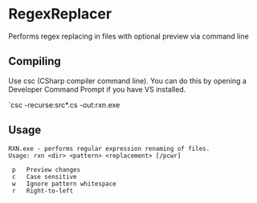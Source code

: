 # RegexReplacer
Performs regex replacing in files with optional preview via command line

## Compiling

Use csc (CSharp compiler command line). You can do this by opening a Developer Command Prompt if you have VS installed.

`csc -recurse:src\*.cs -out:rxn.exe

## Usage

```
RXN.exe - performs regular expression renaming of files.
Usage: rxn <dir> <pattern> <replacement> [/pcwr]

 p   Preview changes
 c   Case sensitive
 w   Ignore pattern whitespace
 r   Right-to-left
```
